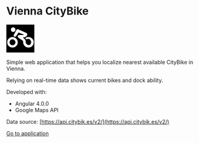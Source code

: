 # Vienna CityBike

[![logo](src/assets/img/citybike_logo.jpg "Vienna CityBike")](https://tomekz.github.io)

Simple web application that helps you localize nearest available CityBike in Vienna.

Relying on real-time data shows current bikes and dock ability.

Developed with:
* Angular 4.0.0
* Google Maps API

Data source: [https://api.citybik.es/v2/](https://api.citybik.es/v2/)

[Go to application](https://tomekz.github.io "viennaBike")



